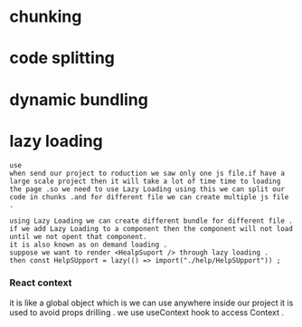 # chunking 
# code splitting
# dynamic bundling
# lazy loading 
```
use
when send our project to roduction we saw only one js file.if have a large scale project then it will take a lot of time time to loading the page .so we need to use Lazy Loading using this we can split our code in chunks .and for different file we can create multiple js file . 

using Lazy Loading we can create different bundle for different file .
if we add Lazy Loading to a component then the component will not load until we not opent that component.
it is also known as on demand loading .
suppose we want to render <HealpSuport /> through lazy loading .
then const HelpSUpport = lazy(() => import("./help/HelpSUpport")) ;
```
### React context 
it is like a global object which is we can use anywhere inside our project it is used to avoid props drilling . 
we use useContext hook to access Context .